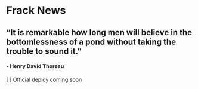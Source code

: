 # Frack News

## “It is remarkable how long men will believe in the bottomlessness of a pond without taking the trouble to sound it.” 

#### - Henry David Thoreau

[ ] Official deploy coming soon
